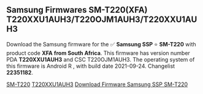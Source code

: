 <h2>Samsung Firmwares SM-T220(XFA) T220XXU1AUH3/T220OJM1AUH3/T220XXU1AUH3</h2>
Download the Samsung firmware for the ✅ <strong>Samsung SSP </strong> ⭐ <strong>SM-T220</strong> with product code <strong>XFA</strong> <strong> from South Africa</strong>. This firmware has version number PDA <strong>T220XXU1AUH3</strong> and CSC T220OJM1AUH3. The operating system of this firmware is Android R , with build date 2021-09-24. Changelist <strong>22351182</strong>.


[SM-T220](https://samfirm.shop/samsung/model/SM-T220)
[T220XXU1AUH3](https://samfirm.shop/samsung/pda/T220XXU1AUH3)
[Download Firmware Samsung SSP SM-T220](https://samfirm.shop/samsung/firmware/459334)
